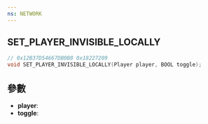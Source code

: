 ```yaml
---
ns: NETWORK
---
```

## SET_PLAYER_INVISIBLE_LOCALLY

```c
// 0x12B37D54667DB0B8 0x18227209
void SET_PLAYER_INVISIBLE_LOCALLY(Player player, BOOL toggle);
```


## 參數
* **player**: 
* **toggle**: 

